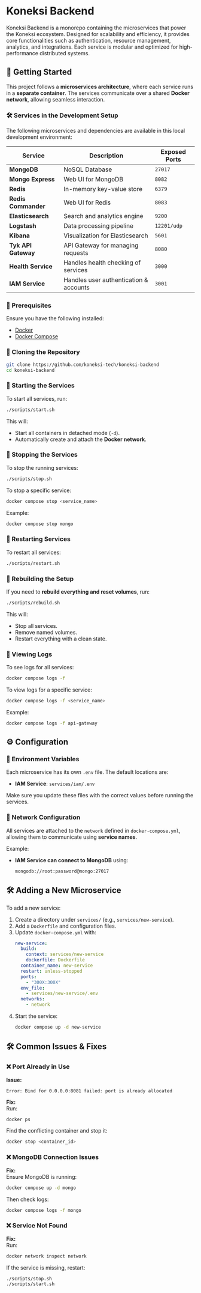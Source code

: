 # Koneksi Backend
Koneksi Backend is a monorepo containing the microservices that power the Koneksi ecosystem. Designed for scalability and efficiency, it provides core functionalities such as authentication, resource management, analytics, and integrations. Each service is modular and optimized for high-performance distributed systems.

## 🚀 **Getting Started**

This project follows a **microservices architecture**, where each service runs in a **separate container**. The services communicate over a shared **Docker network**, allowing seamless interaction.

### **🛠 Services in the Development Setup**
The following microservices and dependencies are available in this local development environment:

| Service             | Description                              | Exposed Ports                           |
|---------------------|------------------------------------------|-----------------------------------------|
| **MongoDB**         | NoSQL Database                           | `27017`                                 |
| **Mongo Express**   | Web UI for MongoDB                       | `8082`                                  |
| **Redis**           | In-memory key-value store                | `6379`                                  |
| **Redis Commander** | Web UI for Redis                         | `8083`                                  |
| **Elasticsearch**   | Search and analytics engine              | `9200`                                  |
| **Logstash**        | Data processing pipeline                 | `12201/udp`                             |
| **Kibana**          | Visualization for Elasticsearch          | `5601`                                  |
| **Tyk API Gateway** | API Gateway for managing requests        | `8080`                                  |
| **Health Service**  | Handles health checking of services      | `3000`                                  |
| **IAM Service**     | Handles user authentication & accounts   | `3001`                                  |

### **📌 Prerequisites**
Ensure you have the following installed:
- [Docker](https://docs.docker.com/get-docker/)
- [Docker Compose](https://docs.docker.com/compose/install/)

### **🔹 Cloning the Repository**
```sh
git clone https://github.com/koneksi-tech/koneksi-backend
cd koneksi-backend
```

### **🔹 Starting the Services**
To start all services, run:
```sh
./scripts/start.sh
```
This will:
- Start all containers in detached mode (`-d`).
- Automatically create and attach the **Docker network**.

### **🔹 Stopping the Services**
To stop the running services:
```sh
./scripts/stop.sh
```

To stop a specific service:
```sh
docker compose stop <service_name>
```
Example:
```sh
docker compose stop mongo
```

### **🔹 Restarting Services**
To restart all services:
```sh
./scripts/restart.sh
```

### **🔹 Rebuilding the Setup**
If you need to **rebuild everything and reset volumes**, run:
```sh
./scripts/rebuild.sh
```
This will:
- Stop all services.
- Remove named volumes.
- Restart everything with a clean state.

### **🔹 Viewing Logs**
To see logs for all services:
```sh
docker compose logs -f
```

To view logs for a specific service:
```sh
docker compose logs -f <service_name>
```
Example:
```sh
docker compose logs -f api-gateway
```

## ⚙ **Configuration**

### **🔹 Environment Variables**
Each microservice has its own `.env` file. The default locations are:

- **IAM Service**: `services/iam/.env`

Make sure you update these files with the correct values before running the services.

### **🔹 Network Configuration**
All services are attached to the `network` defined in `docker-compose.yml`, allowing them to communicate using **service names**.

Example:
- **IAM Service can connect to MongoDB** using:  
  ```
  mongodb://root:password@mongo:27017
  ```

## 🛠 **Adding a New Microservice**
To add a new service:
1. Create a directory under `services/` (e.g., `services/new-service`).
2. Add a `Dockerfile` and configuration files.
3. Update `docker-compose.yml` with:
   ```yaml
   new-service:
     build:
       context: services/new-service
       dockerfile: Dockerfile
     container_name: new-service
     restart: unless-stopped
     ports:
       - "300X:300X"
     env_file:
       - services/new-service/.env
     networks:
       - network
   ```
4. Start the service:
   ```sh
   docker compose up -d new-service
   ```

## 🛠 **Common Issues & Fixes**

### **❌ Port Already in Use**
**Issue:**  
```
Error: Bind for 0.0.0.0:8081 failed: port is already allocated
```
**Fix:**  
Run:
```sh
docker ps
```
Find the conflicting container and stop it:
```sh
docker stop <container_id>
```

### **❌ MongoDB Connection Issues**
**Fix:**  
Ensure MongoDB is running:
```sh
docker compose up -d mongo
```
Then check logs:
```sh
docker compose logs -f mongo
```

### **❌ Service Not Found**
**Fix:**  
Run:
```sh
docker network inspect network
```
If the service is missing, restart:
```sh
./scripts/stop.sh
./scripts/start.sh
```

